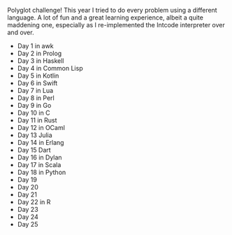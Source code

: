 Polyglot challenge! This year I tried to do every problem using a different language. A lot of fun and a great learning experience,
albeit a quite maddening one, especially as I re-implemented the Intcode interpreter over and over.

- Day 1 in awk
- Day 2 in Prolog
- Day 3 in Haskell
- Day 4 in Common Lisp
- Day 5 in Kotlin
- Day 6 in Swift
- Day 7 in Lua
- Day 8 in Perl
- Day 9 in Go
- Day 10 in C
- Day 11 in Rust
- Day 12 in OCaml
- Day 13 Julia
- Day 14 in Erlang
- Day 15 Dart
- Day 16 in Dylan
- Day 17 in Scala
- Day 18 in Python
- Day 19
- Day 20
- Day 21
- Day 22 in R
- Day 23
- Day 24
- Day 25
